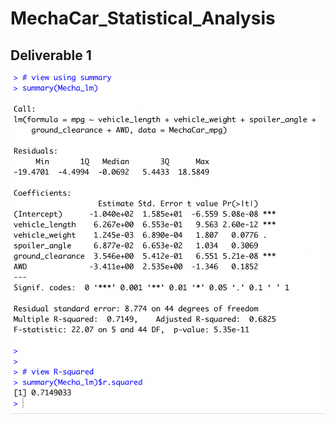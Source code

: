 # MechaCar_Statistical_Analysis


## Deliverable 1
![Mecha Car Linear Summary](mechacar_linear.png)

